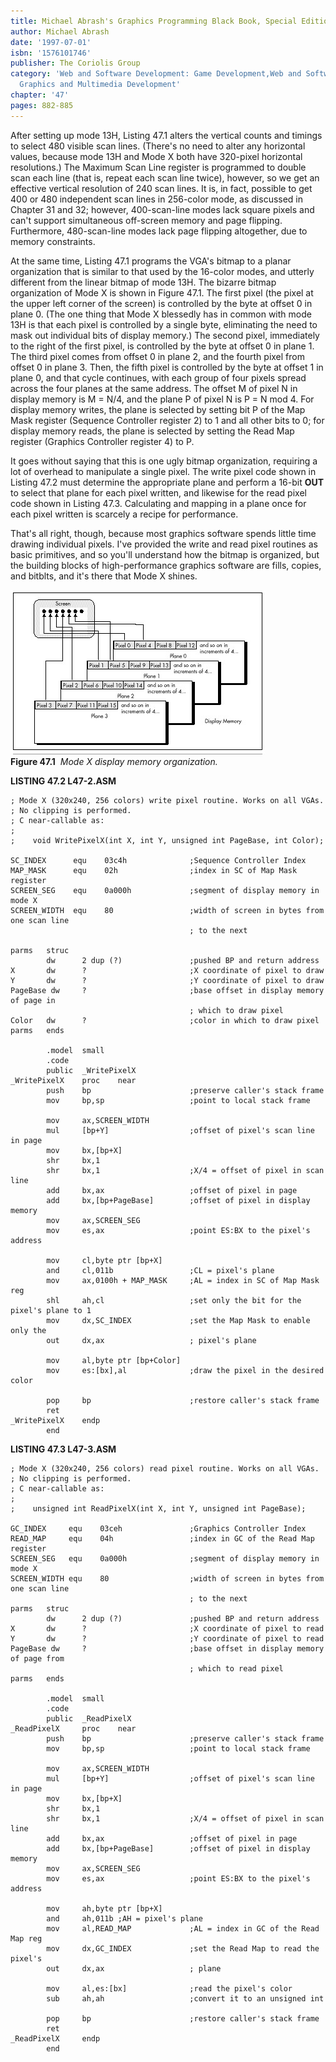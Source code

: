 ```yaml
---
title: Michael Abrash's Graphics Programming Black Book, Special Edition
author: Michael Abrash
date: '1997-07-01'
isbn: '1576101746'
publisher: The Coriolis Group
category: 'Web and Software Development: Game Development,Web and Software Development:
  Graphics and Multimedia Development'
chapter: '47'
pages: 882-885
---
```


After setting up mode 13H, Listing 47.1 alters the vertical counts and
timings to select 480 visible scan lines. (There's no need to alter any
horizontal values, because mode 13H and Mode X both have 320-pixel
horizontal resolutions.) The Maximum Scan Line register is programmed to
double scan each line (that is, repeat each scan line twice), however,
so we get an effective vertical resolution of 240 scan lines. It is, in
fact, possible to get 400 or 480 independent scan lines in 256-color
mode, as discussed in Chapter 31 and 32; however, 400-scan-line modes
lack square pixels and can't support simultaneous off-screen memory and
page flipping. Furthermore, 480-scan-line modes lack page flipping
altogether, due to memory constraints.

At the same time, Listing 47.1 programs the VGA's bitmap to a planar
organization that is similar to that used by the 16-color modes, and
utterly different from the linear bitmap of mode 13H. The bizarre bitmap
organization of Mode X is shown in Figure 47.1. The first pixel (the
pixel at the upper left corner of the screen) is controlled by the byte
at offset 0 in plane 0. (The one thing that Mode X blessedly has in
common with mode 13H is that each pixel is controlled by a single byte,
eliminating the need to mask out individual bits of display memory.) The
second pixel, immediately to the right of the first pixel, is controlled
by the byte at offset 0 in plane 1. The third pixel comes from offset 0
in plane 2, and the fourth pixel from offset 0 in plane 3. Then, the
fifth pixel is controlled by the byte at offset 1 in plane 0, and that
cycle continues, with each group of four pixels spread across the four
planes at the same address. The offset M of pixel N in display memory is
M = N/4, and the plane P of pixel N is P = N mod 4. For display memory
writes, the plane is selected by setting bit P of the Map Mask register
(Sequence Controller register 2) to 1 and all other bits to 0; for
display memory reads, the plane is selected by setting the Read Map
register (Graphics Controller register 4) to P.

It goes without saying that this is one ugly bitmap organization,
requiring a lot of overhead to manipulate a single pixel. The write
pixel code shown in Listing 47.2 must determine the appropriate plane
and perform a 16-bit **OUT** to select that plane for each pixel
written, and likewise for the read pixel code shown in Listing 47.3.
Calculating and mapping in a plane once for each pixel written is
scarcely a recipe for performance.

That's all right, though, because most graphics software spends little
time drawing individual pixels. I've provided the write and read pixel
routines as basic primitives, and so you'll understand how the bitmap is
organized, but the building blocks of high-performance graphics software
are fills, copies, and bitblts, and it's there that Mode X shines.

![](images/47-01.jpg)\
 **Figure 47.1**  *Mode X display memory organization.*

**LISTING 47.2 L47-2.ASM**

    ; Mode X (320x240, 256 colors) write pixel routine. Works on all VGAs.
    ; No clipping is performed.
    ; C near-callable as:
    ;
    ;    void WritePixelX(int X, int Y, unsigned int PageBase, int Color);

    SC_INDEX      equ    03c4h              ;Sequence Controller Index
    MAP_MASK      equ    02h                ;index in SC of Map Mask register
    SCREEN_SEG    equ    0a000h             ;segment of display memory in mode X
    SCREEN_WIDTH  equ    80                 ;width of screen in bytes from one scan line
                                            ; to the next

    parms   struc
            dw      2 dup (?)               ;pushed BP and return address
    X       dw      ?                       ;X coordinate of pixel to draw
    Y       dw      ?                       ;Y coordinate of pixel to draw
    PageBase dw     ?                       ;base offset in display memory of page in
                                            ; which to draw pixel
    Color   dw      ?                       ;color in which to draw pixel
    parms   ends

            .model  small
            .code
            public  _WritePixelX
    _WritePixelX    proc    near
            push    bp                      ;preserve caller's stack frame
            mov     bp,sp                   ;point to local stack frame

            mov     ax,SCREEN_WIDTH
            mul     [bp+Y]                  ;offset of pixel's scan line in page
            mov     bx,[bp+X]
            shr     bx,1
            shr     bx,1                    ;X/4 = offset of pixel in scan line
            add     bx,ax                   ;offset of pixel in page
            add     bx,[bp+PageBase]        ;offset of pixel in display memory
            mov     ax,SCREEN_SEG
            mov     es,ax                   ;point ES:BX to the pixel's address

            mov     cl,byte ptr [bp+X]
            and     cl,011b                 ;CL = pixel's plane
            mov     ax,0100h + MAP_MASK     ;AL = index in SC of Map Mask reg
            shl     ah,cl                   ;set only the bit for the pixel's plane to 1
            mov     dx,SC_INDEX             ;set the Map Mask to enable only the
            out     dx,ax                   ; pixel's plane

            mov     al,byte ptr [bp+Color]
            mov     es:[bx],al              ;draw the pixel in the desired color

            pop     bp                      ;restore caller's stack frame
            ret
    _WritePixelX    endp
            end

**LISTING 47.3 L47-3.ASM**

    ; Mode X (320x240, 256 colors) read pixel routine. Works on all VGAs.
    ; No clipping is performed.
    ; C near-callable as:
    ;
    ;    unsigned int ReadPixelX(int X, int Y, unsigned int PageBase);

    GC_INDEX     equ    03ceh               ;Graphics Controller Index
    READ_MAP     equ    04h                 ;index in GC of the Read Map register
    SCREEN_SEG   equ    0a000h              ;segment of display memory in mode X
    SCREEN_WIDTH equ    80                  ;width of screen in bytes from one scan line
                                            ; to the next
    parms   struc
            dw      2 dup (?)               ;pushed BP and return address
    X       dw      ?                       ;X coordinate of pixel to read
    Y       dw      ?                       ;Y coordinate of pixel to read
    PageBase dw     ?                       ;base offset in display memory of page from
                                            ; which to read pixel
    parms   ends

            .model  small
            .code
            public  _ReadPixelX
    _ReadPixelX     proc    near
            push    bp                      ;preserve caller's stack frame
            mov     bp,sp                   ;point to local stack frame

            mov     ax,SCREEN_WIDTH
            mul     [bp+Y]                  ;offset of pixel's scan line in page
            mov     bx,[bp+X]
            shr     bx,1
            shr     bx,1                    ;X/4 = offset of pixel in scan line
            add     bx,ax                   ;offset of pixel in page
            add     bx,[bp+PageBase]        ;offset of pixel in display memory
            mov     ax,SCREEN_SEG
            mov     es,ax                   ;point ES:BX to the pixel's address

            mov     ah,byte ptr [bp+X]
            and     ah,011b ;AH = pixel's plane
            mov     al,READ_MAP             ;AL = index in GC of the Read Map reg
            mov     dx,GC_INDEX             ;set the Read Map to read the pixel's
            out     dx,ax                   ; plane

            mov     al,es:[bx]              ;read the pixel's color
            sub     ah,ah                   ;convert it to an unsigned int

            pop     bp                      ;restore caller's stack frame
            ret
    _ReadPixelX     endp
            end
